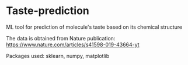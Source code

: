 # Taste-prediction
ML tool for prediction of molecule's taste based on its chemical structure

The data is obtained from Nature publication: https://www.nature.com/articles/s41598-019-43664-yt

Packages used: sklearn, numpy, matplotlib
